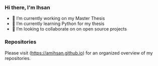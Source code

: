 ### Hi there, I'm Ihsan
- 🔭 I’m currently working on my Master Thesis
- 🌱 I’m currently learning Python for my thesis
- 👯 I’m looking to collaborate on on open source projects
### Repositories
Please visit (https://amihsan.github.io) for an organized overview of my repositories.

<!--
**amihsan/amihsan** is a ✨ _special_ ✨ repository because its `README.md` (this file) appears on your GitHub profile.

Here are some ideas to get you started:

- 🔭 I’m currently working on my Master Thesis
- 🌱 I’m currently learning Python for my thesis
- 👯 I’m looking to collaborate on on open source projects
- 🤔 I’m looking for help with ...
- 💬 Ask me about ...
- 📫 How to reach me: ...
- 😄 Pronouns: ...
- ⚡ Fun fact: ...
-->
